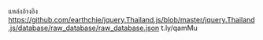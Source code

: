 แหล่งอ้างอิง
https://github.com/earthchie/jquery.Thailand.js/blob/master/jquery.Thailand.js/database/raw_database/raw_database.json
t.ly/qamMu
